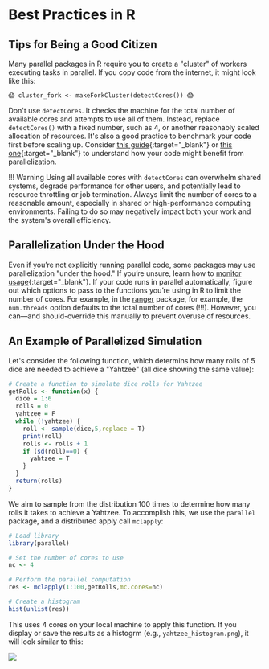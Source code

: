 # Best Practices in R 

## Tips for Being a Good Citizen

Many parallel packages in R require you to create a "cluster" of workers executing tasks in parallel. If you copy code from the internet, it might look like this:

```{ .yaml .no-copy }
😱 cluster_fork <- makeForkCluster(detectCores()) 😱
```

Don't use `detectCores`. It checks the machine for the total number of available cores and attempts to use all of them. Instead, replace `detectCores()` with a fixed number, such as 4, or another reasonably scaled allocation of resources. It's also a good practice to benchmark your code first before scaling up. Consider [this guide](https://jstaf.github.io/hpc-r/parallel/){:target="_blank"} or [this one](https://bookdown.org/rdpeng/rprogdatascience/parallel-computation.html){:target="_blank"} to understand how your code might benefit from parallelization.

!!! Warning
    Using all available cores with `detectCores` can overwhelm shared systems, degrade performance for other users, and potentially lead to resource throttling or job termination. Always limit the number of cores to a reasonable amount, especially in shared or high-performance computing environments. Failing to do so may negatively impact both your work and the system's overall efficiency.

## Parallelization Under the Hood

Even if you’re not explicitly running parallel code, some packages may use parallelization "under the hood." If you’re unsure, learn how to [monitor usage](/_user_guide/best_practices_monitor_usage/){:target="_blank"}. If your code runs in parallel automatically, figure out which options to pass to the functions you’re using in R to limit the number of cores. For example, in the [ranger](https://rdocumentation.org/packages/ranger/versions/0.15.1) package, for example, the `num.threads` option defaults to the total number of cores (!!!). However, you can—and should-override this manually to prevent overuse of resources.

## An Example of Parallelized Simulation

Let's consider the following function, which determins how many rolls of 5 dice are needed to achieve a "Yahtzee" (all dice showing the same value):

```R title="R"
# Create a function to simulate dice rolls for Yahtzee
getRolls <- function(x) {
  dice = 1:6
  rolls = 0
  yahtzee = F
  while (!yahtzee) {
    roll <- sample(dice,5,replace = T)
    print(roll)
    rolls <- rolls + 1
    if (sd(roll)==0) {
      yahtzee = T
    }
  }
  return(rolls)
}
```

We aim to sample from the distribution 100 times to determine how many rolls it takes to achieve a Yahtzee. To accomplish this, we use the `parallel` package, and a distributed apply call `mclapply`:

```R hl_lines="5" title="R"
# Load library
library(parallel)

# Set the number of cores to use
nc <- 4

# Perform the parallel computation
res <- mclapply(1:100,getRolls,mc.cores=nc)

# Create a histogram
hist(unlist(res))
```

This uses 4 cores on your local machine to apply this function. If you display or save the results as a histogrm (e.g., `yahtzee_histogram.png`), it will look similar to this:

![](/assets/images/yahtzee_histogram.png)